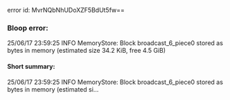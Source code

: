 error id: MvrNQbNhUDoXZF5BdUt5fw==
### Bloop error:

25/06/17 23:59:25 INFO MemoryStore: Block broadcast_6_piece0 stored as bytes in memory (estimated size 34.2 KiB, free 4.5 GiB)
#### Short summary: 

25/06/17 23:59:25 INFO MemoryStore: Block broadcast_6_piece0 stored as bytes in memory (estimated si...